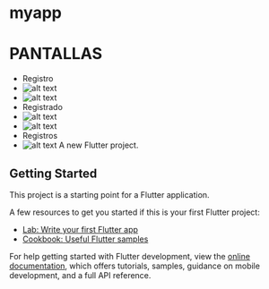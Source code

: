 # myapp

# PANTALLAS
- Registro
- ![alt text](image.png)
- ![alt text](image-1.png)
- Registrado
- ![alt text](image-5.png)
- ![alt text](image-3.png)
- Registros
- ![alt text](image-4.png)
A new Flutter project.

## Getting Started

This project is a starting point for a Flutter application.

A few resources to get you started if this is your first Flutter project:

- [Lab: Write your first Flutter app](https://docs.flutter.dev/get-started/codelab)
- [Cookbook: Useful Flutter samples](https://docs.flutter.dev/cookbook)

For help getting started with Flutter development, view the
[online documentation](https://docs.flutter.dev/), which offers tutorials,
samples, guidance on mobile development, and a full API reference.
